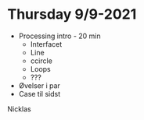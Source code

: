 # Thursday 9/9-2021

- Processing intro - 20 min
  - Interfacet
  - Line
  - ccircle
  - Loops
  - ???
- Øvelser i par
- Case til sidst

Nicklas

